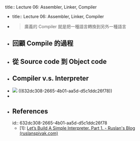 title:: Lecture 06: Assembler, Linker, Compiler

- title:: Lecture 06: Assembler, Linker, Compiler
- > 廣義的 Compiler 就是把一種語言轉換到另外一種語言
- ## 回顧 Compile 的過程
- ## 從 Source code 到 Object code
- ## Compiler v.s. Interpreter
- ![](https://ruslanspivak.com/lsbasi-part1/lsbasi_part1_compiler_interpreter.png) ((632dc308-2665-4b01-aa5d-d5c1ddc26f78))
-
- ## References
  id:: 632dc308-2665-4b01-aa5d-d5c1ddc26f78
	- [1]: [Let’s Build A Simple Interpreter. Part 1. - Ruslan's Blog (ruslanspivak.com)](https://ruslanspivak.com/lsbasi-part1/)